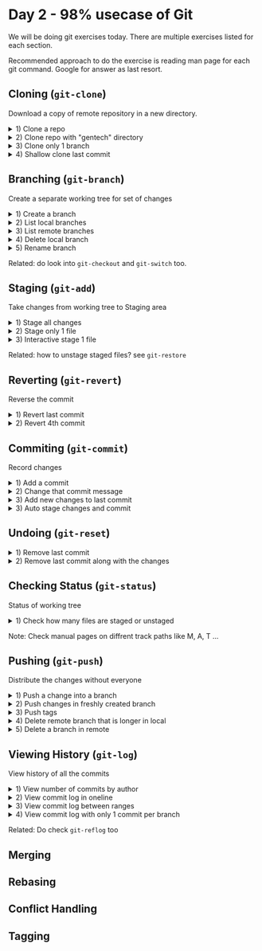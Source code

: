 # Day 2 - 98% usecase of Git

We will be doing git exercises today. There are multiple exercises listed for each section. 

Recommended approach to do the exercise is reading man page for each git command. Google for answer as last resort.

## Cloning (`git-clone`)

Download a copy of remote repository in a new directory.

<details>
<summary>1) Clone a repo</summary>
<code>git clone &lt;repository&gt;</code>
</details>

<details>
<summary>2) Clone repo with "gentech" directory</summary>
<code>git clone &lt;repository&gt; gentech </code>
</details>

<details>
<summary>3) Clone only 1 branch</summary>
<code>git clone &lt;repository&gt; --single-branch &lt;branch&gt; </code>
</details>

<details>
<summary>4) Shallow clone last commit</summary>
<code>git clone &lt;repository&gt; --depth 1 </code>
</details>

## Branching (`git-branch`)

Create a separate working tree for set of changes

<details>
<summary>1) Create a branch</summary>
<code>git branch &lt;branch&gt; </code>
</details>

<details>
<summary>2) List local branches</summary>
<code>git branch </code>
</details>

<details>
<summary>3) List remote branches</summary>
<code>git branch --remotes </code>
</details>

<details>
<summary>4) Delete local branch</summary>
<code>git branch --delete test </code>
</details>

<details>
<summary>5) Rename branch</summary>
<code>git branch -m &lt;old branch&gt; &lt;new branch&gt; </code>
</details>

Related: do look into `git-checkout` and `git-switch` too.

## Staging (`git-add`)

Take changes from working tree to Staging area

<details>
<summary>1) Stage all changes</summary>
<code>git add . </code>
</details>

<details>
<summary>2) Stage only 1 file</summary>
<code>git add path/to/file </code>
</details>

<details>
<summary>3) Interactive stage 1 file</summary>
<code>git add --interactive </code>
</details>

Related: how to unstage staged files? see `git-restore`

## Reverting (`git-revert`)

Reverse the commit

<details>
<summary>1) Revert last commit</summary>
<code>git revert HEAD </code>
</details>

<details>
<summary>2) Revert 4th commit</summary>
<code>git revert &lt;4th commit hash&gt; </code>
</details>

## Commiting (`git-commit`)

Record changes 

<details>
<summary>1) Add a commit</summary>
<code>git commit -m 'commit message here' </code>
</details>

<details>
<summary>2) Change that commit message</summary>
<code>git commit --amend </code>
</details>

<details>
<summary>3) Add new changes to last commit</summary>
<code>git commit --amend --no-edit </code>
</details>

<details>
<summary>3) Auto stage changes and commit</summary>
<code>git commit -am 'commit message here' </code>
</details>

## Undoing (`git-reset`)


<details>
<summary>1) Remove last commit</summary>
<code>git reset HEAD~ --hard</code>
</details>

<details>
<summary>2) Remove last commit along with the changes</summary>
<code>git reset HEAD~ --soft</code>
</details>

## Checking Status (`git-status`)

Status of working tree 

<details>
<summary>1) Check how many files are staged or unstaged</summary>
<code>git status</code>
</details>

Note: Check manual pages on diffrent track paths like M, A, T ...

## Pushing (`git-push`)

Distribute the changes without everyone

<details>
<summary>1) Push a change into a branch</summary>
<code>git push</code>
</details>

<details>
<summary>2) Push changes in freshly created branch</summary>
<code>git push -u origin &lt;branch&gt;  </code>
</details>

<details>
<summary>3) Push tags</summary>
<code>git push origin --tags </code>
</details>

<details>
<summary>4) Delete remote branch that is longer in local</summary>
<code>git push --prune </code>
</details>

<details>
<summary>5) Delete a branch in remote</summary>
<code>git push origin :&lt;branch&gt; </code>
</details>

## Viewing History (`git-log`)

View history of all the commits

<details>
<summary>1) View number of commits by author</summary>
<code>git shortlog -s</code>
</details>

<details>
<summary>2) View commit log in oneline </summary>
<code>git log --oneline  </code>
</details>

<details>
<summary>3) View commit log between ranges</summary>
<code>git log &lt;newer commit hash&gt;...&lt;older commit hash&gt; </code>
</details>

<details>
<summary>4) View commit log with only 1 commit per branch</summary>
<code>git log --first-parent  </code>
</details>

Related: Do check `git-reflog` too

## Merging
## Rebasing
## Conflict Handling
## Tagging